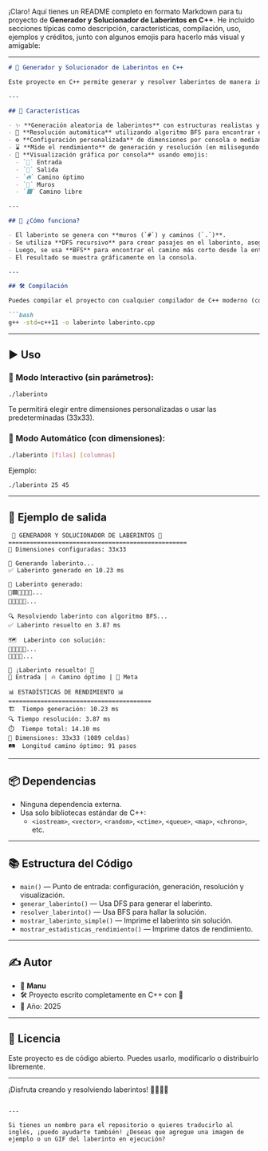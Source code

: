 ¡Claro! Aquí tienes un README completo en formato Markdown para tu proyecto de **Generador y Solucionador de Laberintos en C++**. He incluido secciones típicas como descripción, características, compilación, uso, ejemplos y créditos, junto con algunos emojis para hacerlo más visual y amigable:

---

```markdown
# 🏰 Generador y Solucionador de Laberintos en C++

Este proyecto en C++ permite generar y resolver laberintos de manera interactiva o mediante parámetros de entrada. Utiliza algoritmos clásicos como **DFS (búsqueda en profundidad)** para generar el laberinto, y **BFS (búsqueda en anchura)** para encontrar la ruta óptima desde la entrada hasta la salida.

---

## 🚀 Características

- ✨ **Generación aleatoria de laberintos** con estructuras realistas y ramificadas.
- 🧠 **Resolución automática** utilizando algoritmo BFS para encontrar el camino más corto.
- ⚙️ **Configuración personalizada** de dimensiones por consola o mediante argumentos.
- ⌛ **Mide el rendimiento** de generación y resolución (en milisegundos).
- 🎨 **Visualización gráfica por consola** usando emojis:
  - `🚶` Entrada
  - `🏁` Salida
  - `🔥` Camino óptimo
  - `🧱` Muros
  - `🟩` Camino libre

---

## 🧩 ¿Cómo funciona?

- El laberinto se genera con **muros (`#`) y caminos (`.`)**.
- Se utiliza **DFS recursivo** para crear pasajes en el laberinto, asegurando caminos variados.
- Luego, se usa **BFS** para encontrar el camino más corto desde la entrada hasta la salida.
- El resultado se muestra gráficamente en la consola.

---

## 🛠️ Compilación

Puedes compilar el proyecto con cualquier compilador de C++ moderno (compatible con C++11 o superior). Por ejemplo:

```bash
g++ -std=c++11 -o laberinto laberinto.cpp
```

---

## ▶️ Uso

### 🔹 Modo Interactivo (sin parámetros):

```bash
./laberinto
```

Te permitirá elegir entre dimensiones personalizadas o usar las predeterminadas (33x33).

### 🔹 Modo Automático (con dimensiones):

```bash
./laberinto [filas] [columnas]
```

Ejemplo:

```bash
./laberinto 25 45
```

---

## 📸 Ejemplo de salida

```
 🏰 GENERADOR Y SOLUCIONADOR DE LABERINTOS 🏰
==================================================
📏 Dimensiones configuradas: 33x33

🔄 Generando laberinto...
✅ Laberinto generado en 10.23 ms

📍 Laberinto generado:
🚶🟩🧱🧱🧱🧱...
🧱🧱🧱🧱🧱...

🔍 Resolviendo laberinto con algoritmo BFS...
✅ Laberinto resuelto en 3.87 ms

🗺️  Laberinto con solución:
🚶🔥🔥🧱🧱...
🧱🧱🔥🧱...

🎯 ¡Laberinto resuelto! 🎯
🚶 Entrada | 🔥 Camino óptimo | 🏁 Meta

📊 ESTADÍSTICAS DE RENDIMIENTO 📊
========================================
🏗️  Tiempo generación: 10.23 ms
🔍 Tiempo resolución: 3.87 ms
⏱️  Tiempo total: 14.10 ms
📐 Dimensiones: 33x33 (1089 celdas)
🛤️  Longitud camino óptimo: 91 pasos
```

---

## 📦 Dependencias

- Ninguna dependencia externa.
- Usa solo bibliotecas estándar de C++:
  - `<iostream>`, `<vector>`, `<random>`, `<ctime>`, `<queue>`, `<map>`, `<chrono>`, etc.

---

## 📚 Estructura del Código

- `main()` — Punto de entrada: configuración, generación, resolución y visualización.
- `generar_laberinto()` — Usa DFS para generar el laberinto.
- `resolver_laberinto()` — Usa BFS para hallar la solución.
- `mostrar_laberinto_simple()` — Imprime el laberinto sin solución.
- `mostrar_estadisticas_rendimiento()` — Imprime datos de rendimiento.

---

## ✍️ Autor

- 👤 **Manu**
- 🛠️ Proyecto escrito completamente en C++ con 💙
- 📅 Año: 2025

---

## 📄 Licencia

Este proyecto es de código abierto. Puedes usarlo, modificarlo o distribuirlo libremente.

---

¡Disfruta creando y resolviendo laberintos! 🔄🚶🔥🏁
```

---

Si tienes un nombre para el repositorio o quieres traducirlo al inglés, ¡puedo ayudarte también! ¿Deseas que agregue una imagen de ejemplo o un GIF del laberinto en ejecución?
